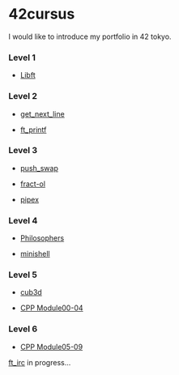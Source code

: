 # 42cursus
I would like to introduce my portfolio in 42 tokyo.

### Level 1
- [Libft](https://github.com/retakashi/Libft)

### Level 2
- [get_next_line](https://github.com/retakashi/GNL)

- [ft_printf](https://github.com/retakashi/ft_printf)


### Level 3
- [push_swap](https://github.com/retakashi/push_swap)

- [fract-ol](https://github.com/retakashi/fract-ol)

- [pipex](https://github.com/retakashi/pipex)


### Level 4
- [Philosophers](https://github.com/retakashi/philosophers)

- [minishell](https://github.com/retakashi/minishell)


### Level 5
- [cub3d](https://github.com/retakashi/cub3d)

- [CPP Module00-04](https://github.com/retakashi/cpp00-04)


### Level 6

- [CPP Module05-09](https://github.com/retakashi/cpp05-09)

[ft_irc](https://github.com/retakashi/ft_irc_group)  in progress...

